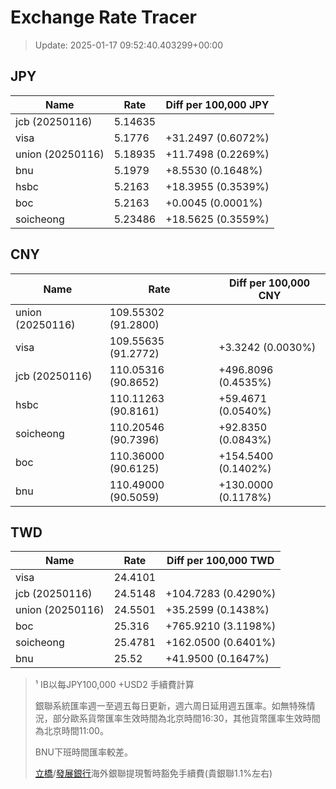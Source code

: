 # Exchange Rate Tracer

> Update: 2025-01-17 09:52:40.403299+00:00

## JPY

| Name             |    Rate | Diff per 100,000 JPY   |
|------------------|---------|------------------------|
| jcb (20250116)   | 5.14635 |                        |
| visa             | 5.1776  | +31.2497 (0.6072%)     |
| union (20250116) | 5.18935 | +11.7498 (0.2269%)     |
| bnu              | 5.1979  | +8.5530 (0.1648%)      |
| hsbc             | 5.2163  | +18.3955 (0.3539%)     |
| boc              | 5.2163  | +0.0045 (0.0001%)      |
| soicheong        | 5.23486 | +18.5625 (0.3559%)     |

## CNY

| Name             | Rate                | Diff per 100,000 CNY   |
|------------------|---------------------|------------------------|
| union (20250116) | 109.55302	(91.2800) |                        |
| visa             | 109.55635	(91.2772) | +3.3242 (0.0030%)      |
| jcb (20250116)   | 110.05316	(90.8652) | +496.8096 (0.4535%)    |
| hsbc             | 110.11263	(90.8161) | +59.4671 (0.0540%)     |
| soicheong        | 110.20546	(90.7396) | +92.8350 (0.0843%)     |
| boc              | 110.36000	(90.6125) | +154.5400 (0.1402%)    |
| bnu              | 110.49000	(90.5059) | +130.0000 (0.1178%)    |

## TWD

| Name             |    Rate | Diff per 100,000 TWD   |
|------------------|---------|------------------------|
| visa             | 24.4101 |                        |
| jcb (20250116)   | 24.5148 | +104.7283 (0.4290%)    |
| union (20250116) | 24.5501 | +35.2599 (0.1438%)     |
| boc              | 25.316  | +765.9210 (3.1198%)    |
| soicheong        | 25.4781 | +162.0500 (0.6401%)    |
| bnu              | 25.52   | +41.9500 (0.1647%)     |


> ¹ IB以每JPY100,000 +USD2 手續費計算
>
> 銀聯系統匯率週一至週五每日更新，週六周日延用週五匯率。如無特殊情況，部分歐系貨幣匯率生效時間為北京時間16:30，其他貨幣匯率生效時間為北京時間11:00。
>
> BNU下班時間匯率較差。
>
> [立橋](https://www.wlbank.com.mo/uploads/ueditor/file/20181211/1544536513900230.pdf)/[發展銀行](https://www.mdb.com.mo/Service_Charges_20230728.pdf)海外銀聯提現暫時豁免手續費(貴銀聯1.1%左右)

